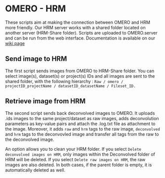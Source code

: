 # OMERO - HRM

These scripts aim at making the connection between OMERO and HRM more friendly.
Our HRM server works with a shared folder located on another server (HRM-Share folder).
Scripts are uploaded to OMERO.server and can be run from the web interface. 
Documentation is available on our [wiki page](https://wiki-biop.epfl.ch/en/data-management/omero/hrm)

## Send image to HRM

The first script sends images from OMERO to HRM-Share folder. You can select image(s), dataset(s) or project(s) IDs and all images are sent to the shared folder, 
with the following hierarchy : `Raw / omero / projectID_projectName / datasetID_datasetName / Fileset_ID.`

## Retrieve image from HRM

The second script sends back deconvolved images to OMERO. It uploads .ids images to the same project/dataset as raw images, 
adds deconvolution parameters as key-value pairs and attach the .log.txt file as attachment to the image. 
Moreover, it adds ``raw`` and ``hrm`` tags to the raw image, ``deconvolved`` and ``hrm`` tags to the deconvovled
image and transfer all tags from the raw to the deconvolved image.

An option allows you to clean your HRM folder. If you select ``Delete deconvolved images on HRM``, 
only images within the Deconvolved folder of HRM will be deleted.
If you select ``Delete raw images on HRM``, the raw images are also deleted. In both cases, if the 
parent folder is empty, it is automatically deleted as well.
